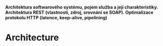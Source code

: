 **Architektura softwarového systému, pojem služba a její charakteristiky. Architektura REST (vlastnosti, zdroj, srovnání se SOAP). Optimalizace protokolu HTTP (latence, keep-alive, pipelining)**

# Architecture